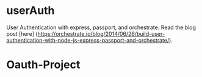 userAuth
========

User Authentication with express, passport, and orchestrate. Read the blog post [here] (https://orchestrate.io/blog/2014/06/26/build-user-authentication-with-node-js-express-passport-and-orchestrate/).
# Oauth-Project
